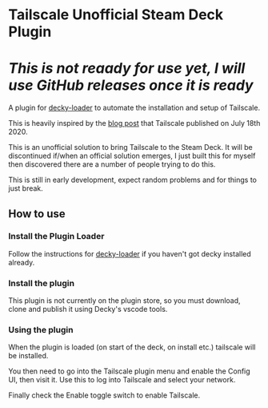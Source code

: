 # Tailscale Unofficial Steam Deck Plugin

# ***This is not reaady for use yet, I will use GitHub releases once it is ready***

A plugin for [decky-loader](https://github.com/SteamDeckHomebrew/decky-loader) to automate the installation and setup of Tailscale.

This is heavily inspired by the [blog post](https://tailscale.com/blog/steam-deck/) that Tailscale published on July 18th 2020.

This is an unofficial solution to bring Tailscale to the Steam Deck. It will be discontinued if/when an official solution emerges, I just built this for myself then discovered there are a number of people trying to do this.

This is still in early development, expect random problems and for things to just break.

## How to use

### Install the Plugin Loader

Follow the instructions for [decky-loader](https://github.com/SteamDeckHomebrew/decky-loader) if you haven't got decky installed already.

### Install the plugin
This plugin is not currently on the plugin store, so you must download, clone and publish it using Decky's vscode tools.

### Using the plugin
When the plugin is loaded (on start of the deck, on install etc.) tailscale will be installed.

You then need to go into the Tailscale plugin menu and enable the Config UI, then visit it. Use this to log into Tailscale and select your network.

Finally check the Enable toggle switch to enable Tailscale.